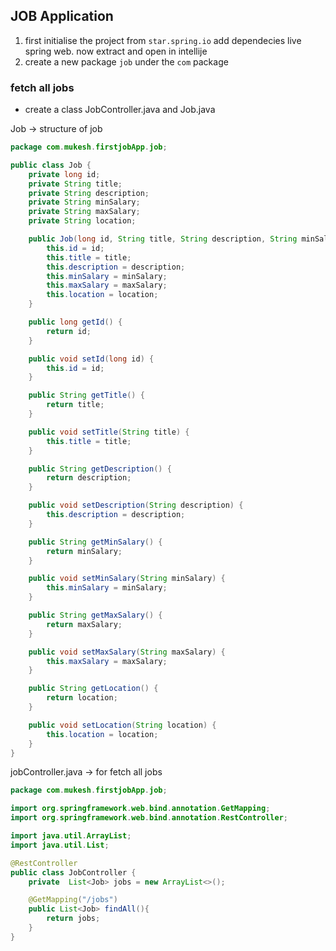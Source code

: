 ## JOB Application 

1. first initialise the project from `star.spring.io` add dependecies live spring web. now extract and open in intellije 
2. create a new package `job` under the `com` package

### fetch all jobs 

- create a class JobController.java and Job.java

Job -> structure of job 

```java
package com.mukesh.firstjobApp.job;

public class Job {
    private long id;
    private String title;
    private String description;
    private String minSalary;
    private String maxSalary;
    private String location;

    public Job(long id, String title, String description, String minSalary, String maxSalary, String location) {
        this.id = id;
        this.title = title;
        this.description = description;
        this.minSalary = minSalary;
        this.maxSalary = maxSalary;
        this.location = location;
    }

    public long getId() {
        return id;
    }

    public void setId(long id) {
        this.id = id;
    }

    public String getTitle() {
        return title;
    }

    public void setTitle(String title) {
        this.title = title;
    }

    public String getDescription() {
        return description;
    }

    public void setDescription(String description) {
        this.description = description;
    }

    public String getMinSalary() {
        return minSalary;
    }

    public void setMinSalary(String minSalary) {
        this.minSalary = minSalary;
    }

    public String getMaxSalary() {
        return maxSalary;
    }

    public void setMaxSalary(String maxSalary) {
        this.maxSalary = maxSalary;
    }

    public String getLocation() {
        return location;
    }

    public void setLocation(String location) {
        this.location = location;
    }
}
```

jobController.java -> for fetch all jobs 
```java
package com.mukesh.firstjobApp.job;

import org.springframework.web.bind.annotation.GetMapping;
import org.springframework.web.bind.annotation.RestController;

import java.util.ArrayList;
import java.util.List;

@RestController
public class JobController {
    private  List<Job> jobs = new ArrayList<>();

    @GetMapping("/jobs")
    public List<Job> findAll(){
        return jobs;
    }
}

```